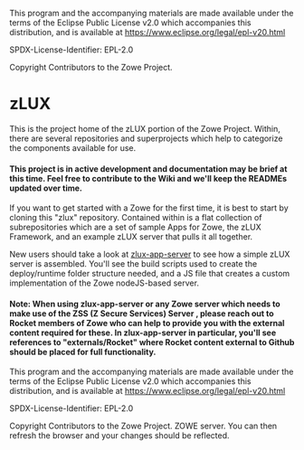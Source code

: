 This program and the accompanying materials are
made available under the terms of the Eclipse Public License v2.0 which accompanies
this distribution, and is available at https://www.eclipse.org/legal/epl-v20.html

SPDX-License-Identifier: EPL-2.0

Copyright Contributors to the Zowe Project.
# zLUX

This is the project home of the zLUX portion of the Zowe Project. Within, there are several repositories and superprojects which help to categorize the components available for use.

#### This project is in active development and documentation may be brief at this time. Feel free to contribute to the Wiki and we'll keep the READMEs updated over time.

If you want to get started with a Zowe for the first time, it is best to start by cloning this "zlux" repository. Contained within is a flat collection of subrepositories which are a set of sample Apps for Zowe, the zLUX Framework, and an example zLUX server that pulls it all together.

New users should take a look at [zlux-app-server](https://github.com/zowe/zlux-app-server) to see how a simple zLUX server is assembled. You'll see the build scripts used to create the deploy/runtime folder structure needed, and a JS file that creates a custom implementation of the Zowe nodeJS-based server.

#### Note: When using zlux-app-server or any Zowe server which needs to make use of the ZSS (Z Secure Services) Server , please reach out to Rocket members of Zowe who can help to provide you with the external content required for these. In zlux-app-server in particular, you'll see references to "externals/Rocket" where Rocket content external to Github should be placed for full functionality.

This program and the accompanying materials are
made available under the terms of the Eclipse Public License v2.0 which accompanies
this distribution, and is available at https://www.eclipse.org/legal/epl-v20.html

SPDX-License-Identifier: EPL-2.0

Copyright Contributors to the Zowe Project.
ZOWE server.
You can then refresh the browser and your changes should be reflected.

